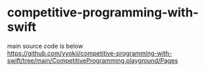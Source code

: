 # competitive-programming-with-swift

main source code is below  
https://github.com/yyokii/competitive-programming-with-swift/tree/main/CompetitiveProgramming.playground/Pages
